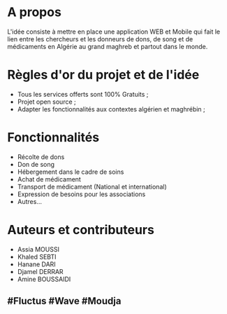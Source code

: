 # A propos
L'idée consiste à mettre en place une application WEB et Mobile qui fait le lien entre les chercheurs et les donneurs de dons, de song et de médicaments en Algérie au grand maghreb et partout dans le monde.

# Règles d'or du projet et de l'idée
  - Tous les services offerts sont 100% Gratuits ;
  - Projet open source ;
  - Adapter les fonctionnalités aux contextes algérien et maghrébin ;

# Fonctionnalités
  - Récolte de dons
  - Don de song
  - Hébergement dans le cadre de soins
  - Achat de médicament
  - Transport de médicament (National et international)
  - Expression de besoins pour les associations
  - Autres...

# Auteurs et contributeurs

  - Assia MOUSSI
  - Khaled SEBTI
  - Hanane DARI
  - Djamel DERRAR
  - Amine BOUSSAIDI

## #Fluctus #Wave #Moudja
